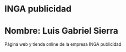 # INGA publicidad
# Nombre: Luis Gabriel Sierra
Página web y tienda online de la empresa INGA publicidad
